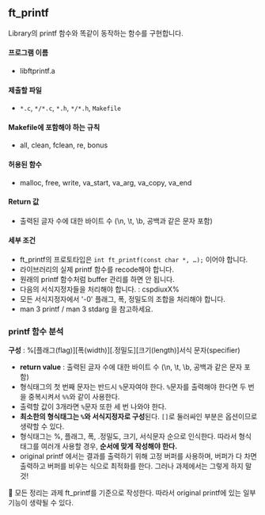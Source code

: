 ## ft_printf
Library의 printf 함수와 똑같이 동작하는 함수를 구현합니다.

#### 프로그램 이름
- libftprintf.a

#### 제출할 파일
- `*.c`, `*/*.c`, `*.h`, `*/*.h`, `Makefile`

#### Makefile에 포함해야 하는 규칙
- all, clean, fclean, re, bonus

#### 허용된 함수
- malloc, free, write, va_start, va_arg, va_copy, va_end

#### Return 값
- 출력된 글자 수에 대한 바이트 수 (\n, \t, \b, 공백과 같은 문자 포함)

#### 세부 조건
- ft_printf의 프로토타입은 `int ft_printf(const char *, …);` 이어야 합니다.
- 라이브러리의 실제 printf 함수를 recode해야 합니다.
- 원래의 printf 함수처럼 buffer 관리를 하면 안 됩니다.
- 다음의 서식지정자들을 처리해야 합니다. : cspdiuxX%
- 모든 서식지정자에서 '-0' 플래그, 폭, 정밀도의 조합을 처리해야 합니다.
- man 3 printf / man 3 stdarg 을 참고하세요.

### printf 함수 분석
**구성** : %[플래그(flag)][폭(width)][.정밀도][크기(length)]서식 문자(specifier)

- **return value** : 출력된 글자 수에 대한 바이트 수 (\n, \t, \b, 공백과 같은 문자 포함)
- 형식태그의 첫 번째 문자는 반드시 `%`문자여야 한다. `%`문자를 출력해야 한다면 두 번을 중복시켜서 `%%`와 같이 사용한다.
- 출력할 값이 3개라면 `%`문자 또한 세 번 나와야 한다.
- **최소한의 형식태그는 `%`와 서식지정자로 구성**된다. `[]`로 둘러싸인 부분은 옵션이므로 생략할 수 있다.
- 형식태그는 %, 플래그, 폭, .정밀도, 크기, 서식문자 순으로 인식한다. 따라서 형식태그를 여러개 사용할 경우, **순서에 맞게 작성해야 한다.**
- original printf 에서는 결과를 출력하기 위해 고정 버퍼를 사용하며, 버퍼가 다 차면 출력하고 버퍼를 비우는 식으로 최적화를 한다. 그러나 과제에서는 그렇게 하지 말 것!

🔸 모든 정리는 과제 ft_printf를 기준으로 작성한다. 따라서 original printf에 있는 일부 기능이 생략될 수 있다.
